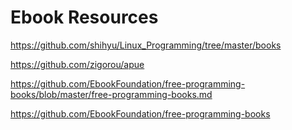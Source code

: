 # Ebook Resources

https://github.com/shihyu/Linux_Programming/tree/master/books

https://github.com/zigorou/apue

https://github.com/EbookFoundation/free-programming-books/blob/master/free-programming-books.md

https://github.com/EbookFoundation/free-programming-books